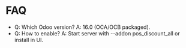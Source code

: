 # FAQ

- Q: Which Odoo version? A: 16.0 (OCA/OCB packaged).
- Q: How to enable? A: Start server with --addon pos_discount_all or install in UI.
